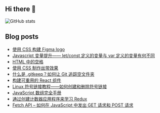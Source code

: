 ## Hi there 👋


![GitHub stats](https://github-readme-stats-sigma-five.vercel.app/api?username=humilitas&show_icons=true)  

## Blog posts
<!-- BLOG-POST-LIST:START -->
- [使用 CSS 构建 Figma logo](https://www.freecodecamp.org/chinese/news/learn-css-by-creating-the-figma-logo-in-pure-css/)
- [Javascript 变量提升—— let/const 定义的变量与 var 定义的变量有何不同](https://www.freecodecamp.org/chinese/news/javascript-let-and-const-hoisting/)
- [HTML 中的空格](https://www.freecodecamp.org/chinese/news/html-space-how-to-add-spaces/)
- [使用 CSS 制作丝带效果](https://www.freecodecamp.org/chinese/news/make-a-css-only-ribbon/)
- [什么是 .gitkeep？如何让 Git 追踪空文件夹](https://www.freecodecamp.org/chinese/news/what-is-gitkeep/)
- [构建可重用的 React 组件](https://www.freecodecamp.org/chinese/news/how-to-create-a-truly-reusable-react-component-from-scratch/)
- [Linux 符号链接教程——如何创建和删除符号链接](https://www.freecodecamp.org/chinese/news/symlink-tutorial-in-linux-how-to-create-and-remove-a-symbolic-link/)
- [JavaScript 数组完全手册](https://www.freecodecamp.org/chinese/news/the-javascript-array-handbook/)
- [通过创建计数器应用程序来学习 Redux](https://www.freecodecamp.org/chinese/news/learn-redux-by-making-a-counter-application/)
- [Fetch API – 如何在 JavaScript 中发出 GET 请求和 POST 请求](https://www.freecodecamp.org/chinese/news/how-to-make-api-calls-with-fetch/)
<!-- BLOG-POST-LIST:END -->
